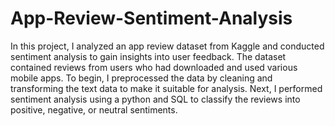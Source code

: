 # App-Review-Sentiment-Analysis

In this project, I analyzed an app review dataset from Kaggle and conducted sentiment analysis to gain insights into user feedback. The dataset contained reviews from users who had downloaded and used various mobile apps. To begin, I preprocessed the data by cleaning and transforming the text data to make it suitable for analysis. Next, I performed sentiment analysis using a python and SQL to classify the reviews into positive, negative, or neutral sentiments.
